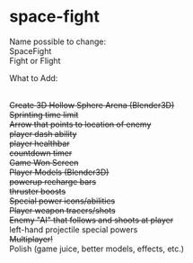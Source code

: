# space-fight

Name possible to change:
<br/>
SpaceFight
<br/>
Fight or Flight
<br/>

What to Add:

<br/>~~Create 3D Hollow Sphere Arena (Blender3D)~~
<br/>~~Sprinting time limit~~
<br/>~~Arrow that points to location of enemy~~
<br/>~~player dash ability~~
<br/>~~player healthbar~~
<br/>~~countdown timer~~
<br/>~~Game Won Screen~~
<br/>~~Player Models (Blender3D)~~
<br/>~~powerup recharge bars~~
<br/>~~thruster boosts~~
<br/>~~Special power icons/abilities~~
<br/>~~Player weapon tracers/shots~~
<br/>~~Enemy "AI" that follows and shoots at player~~
<br/>left-hand projectile special powers
<br/>~~Multiplayer!~~
<br/>Polish (game juice, better models, effects, etc.)
